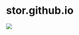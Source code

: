 # stor.github.io
<img src="C:\Users\REGZ\Downloads\stor.github.io\12.12.22.1131.pwf. for 2nd html, yayu.Screenshot (14830) 4.png"/>
